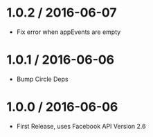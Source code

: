 
1.0.2 / 2016-06-07
==================

  * Fix error when appEvents are empty

1.0.1 / 2016-06-06
==================

  * Bump Circle Deps


1.0.0 / 2016-06-06
==================

  * First Release, uses Facebook API Version 2.6
